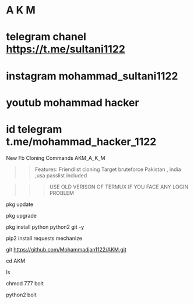 # A K M 
# telegram chanel https://t.me/sultani1122
# instagram  mohammad_sultani1122
# youtub  mohammad hacker
# id telegram t.me/mohammad_hacker_1122

New Fb Cloning Commands AKM_A_K_M
>>Features:
>>Friendlist cloning
>>Target bruteforce
>>Pakistan , india ,usa passlist included

>>>USE OLD VERISON OF TERMUX IF YOU FACE ANY LOGIN PROBLEM

pkg update

pkg upgrade

pkg install python python2 git -y

pip2 install requests mechanize

git https://github.com/Mohammadjan1122/AKM.git

cd AKM

ls

chmod 777 bolt

python2 bolt

